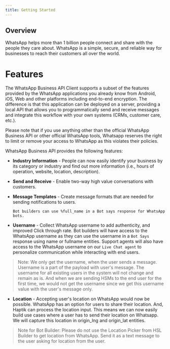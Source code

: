 ```yaml
---
title: Getting Started
---
```


## Overview
WhatsApp helps more than 1 billion people connect and share with the people they care about. WhatsApp is a simple, secure, and reliable way for businesses to reach their customers all over the world. 

# Features
The WhatsApp Business API Client supports a subset of the features provided by the WhatsApp applications you already know from Android, iOS, Web and other platforms including end-to-end encryption. The difference is that this application can be deployed on a server, providing a local API that allows you to programmatically send and receive messages and integrate this workflow with your own systems (CRMs, customer care, etc.).

Please note that if you use anything other than the official WhatsApp Business API or other official WhatsApp tools, Whatsapp reserves the right to limit or remove your access to WhatsApp as this violates their policies.

WhatsApp Business API provides the following features:

* **Industry Information** - People can now easily identify your business by its category or industry and find out more information (i.e., hours of operation, website, location, description).
* **Send and Receive** - Enable two-way high value conversations with customers.
* **Message Templates** - Create message formats that are needed for sending notifications to users.

      Bot builders can use %full_name in a Bot says response for WhatsApp bots.
    
* **Username** - Collect WhatsApp username to add authenticity, and improved Click through rate. Bot builders will have access to the WhatsApp username as they can use the username in a `Bot Says` response using name or fullname entities. Support agents will also have access to the WhatsApp username on our `Live Chat agent` to personalize communication while interacting with end users. 

> Note: We only get the username, when the user sends a message. Username is a part of the payload with user's message. The username for all existing users in the system will not change and remain as is. And when we are sending HSMs to the end user for the first time, we would not get the username since we get this username value with the user's message only. 
      
* **Location** - Accepting user's location on WhatsApp would now be possible. WhatsApp has an option for users to share their location. And, Haptik can process the location input. This means we can now easily build use cases where a user has to send their location on Whatsapp. We will capture this location in origin_lng and origin_lat entities. 

> Note for Bot Builder: Please do not use the Location Picker from HSL Builder to get location from WhatsApp. Send it as a text message to the user asking for location from the user.
